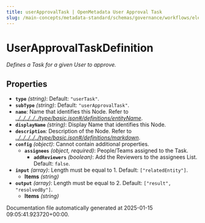 ```yaml
---
title: userApprovalTask | OpenMetadata User Approval Task
slug: /main-concepts/metadata-standard/schemas/governance/workflows/elements/nodes/usertask/userapprovaltask
---
```


# UserApprovalTaskDefinition

*Defines a Task for a given User to approve.*

## Properties

- **`type`** *(string)*: Default: `"userTask"`.
- **`subType`** *(string)*: Default: `"userApprovalTask"`.
- **`name`**: Name that identifies this Node. Refer to *[../../../../../type/basic.json#/definitions/entityName](#/../../../../type/basic.json#/definitions/entityName)*.
- **`displayName`** *(string)*: Display Name that identifies this Node.
- **`description`**: Description of the Node. Refer to *[../../../../../type/basic.json#/definitions/markdown](#/../../../../type/basic.json#/definitions/markdown)*.
- **`config`** *(object)*: Cannot contain additional properties.
  - **`assignees`** *(object, required)*: People/Teams assigned to the Task.
    - **`addReviewers`** *(boolean)*: Add the Reviewers to the assignees List. Default: `false`.
- **`input`** *(array)*: Length must be equal to 1. Default: `["relatedEntity"]`.
  - **Items** *(string)*
- **`output`** *(array)*: Length must be equal to 2. Default: `["result", "resolvedBy"]`.
  - **Items** *(string)*


Documentation file automatically generated at 2025-01-15 09:05:41.923720+00:00.
